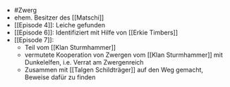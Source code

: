 - #Zwerg 
- ehem. Besitzer des [[Matschi]]
- [[Episode 4]]: Leiche  gefunden
- [[Episode 6]]: Identifiziert mit Hilfe von [[Erkie Timbers]]
- [[Episode 7]]: 
	- Teil vom [[Klan Sturmhammer]]
	- vermutete Kooperation von Zwergen vom [[Klan Sturmhammer]] mit Dunkelelfen, i.e. Verrat am Zwergenreich
	- Zusammen mit [[Talgen Schildträger]] auf den Weg gemacht, Beweise dafür zu finden